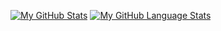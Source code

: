 
[![My GitHub Stats](https://github-readme-stats.vercel.app/api/?username=rubenleerentveld&count_private=true&theme=tokyonight&showicons=true)]()
[![My GitHub Language Stats](https://github-readme-stats.vercel.app/api/top-langs/?username=rubenleerentveld&langs_count=5&theme=tokyonight)]()
